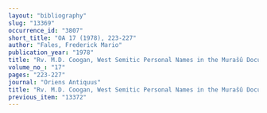 ```yaml
---
layout: "bibliography"
slug: "13369"
occurrence_id: "3807"
short_title: "OA 17 (1978), 223-227"
author: "Fales, Frederick Mario"
publication_year: "1978"
title: "Rv. M.D. Coogan, West Semitic Personal Names in the Murašû Documents (HSM 7)"
volume_no_: "17"
pages: "223-227"
journal: "Oriens Antiquus"
title: "Rv. M.D. Coogan, West Semitic Personal Names in the Murašû Documents (HSM 7)"
previous_item: "13372"
---
```

